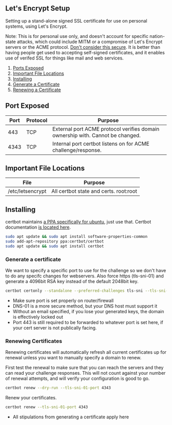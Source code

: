 Let's Encrypt Setup
-------------------
Setting up a stand-alone signed SSL certificate for use on personal systems,
using Let's Encrypt.

Note: This is for personal use only, and doesn't account for specific
nation-state attacks, which could include MITM or a compromise of Let's
Encrypt servers or the ACME protocol. [Don't consider this secure][1]. It is
better than having people get used to accepting self-signed certificates,
and it enables use of verifed SSL for things like mail and web services.

1. [Ports Exposed](#ports-exposed)
3. [Important File Locations](#important-file-locations)
4. [Installing](#installing)
5. [Generate a Certificate](#generate-a-certificate)
6. [Renewing a Certificate](#renewing-a-certificate)

Port Exposed
------------

| Port | Protocol | Purpose                                                                        |
|------|----------|--------------------------------------------------------------------------------|
| 443  | TCP      | External port ACME protocol verifies domain ownership with. Cannot be changed. |
| 4343 | TCP      | Internal port certbot listens on for ACME challenge/response.                  |

Important File Locations
------------------------
| File             | Purpose                                |
|------------------|----------------------------------------|
| /etc/letsencrypt | All certbot state and certs. root:root |

Installing
----------
certbot maintains [a PPA specifically for ubuntu][2], just use that. Certbot
documentation [is located here][3].

```bash
sudo apt update && sudo apt install software-properties-common
sudo add-apt-repository ppa:certbot/certbot
sudo apt update && sudo apt install certbot 
```

### Generate a certificate
We want to specify a specific port to use for the challenge so we don't have
to do any specifc changes for webservers. Also force https (tls-sni-01) and
generate a 4096bit RSA key instead of the default 2048bit key.
```bash
certbot certonly --standalone --preferred-challenges tls-sni --tls-sni-01-port 4343 --rsa-key-size 4096 --agree-tos --email **YOUR-EMAIL** --domains example.com,mail.example.com,example2.com,subdomain.example2.com
```
* Make sure port is set properly on router/firewall
* DNS-01 is a more secure method, but your DNS host must support it
* Without an email specified, if you lose your generated keys, the domain is
  effectively locked out
* Port 443 is still required to be forwarded to whatever port is set here, if
  your cert server is not publically facing.


### Renewing Certificates
Renewing certificates will automatically refresh all current certificates up for
renewal unless you want to manually specify a domain to renew.

First test the renewal to make sure that you can reach the servers and they can
read your challenge responses. This will not count against your number of
renewal attempts, and will verify your configuration is good to go.

```bash
certbot renew --dry-run --tls-sni-01-port 4343
```

Renew your certificates.
```bash
certbot renew --tls-sni-01-port 4343
```
* All stipulations from generating a certificate apply here

[1]: https://www.reddit.com/r/PFSENSE/comments/4qwp8i/do_we_really_have_to_lock_every_thread_that/d4wuymx/?st=iwy5oece&sh=a2a3c939
[2]: https://certbot.eff.org/#ubuntuxenial-other
[3]: https://certbot.eff.org/all-instructions
